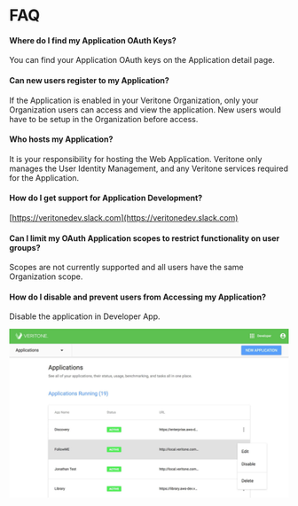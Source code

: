 <!-- markdownlint-disable heading-increment -->

# FAQ

#### Where do I find my Application OAuth Keys?

You can find your Application OAuth keys on the Application detail page.

#### Can new users register to my Application?

If the Application is enabled in your Veritone Organization, only your Organization users can access and view the application. New users would have to be setup in the Organization before access.

#### Who hosts my Application?

It is your responsibility for hosting the Web Application. Veritone only manages the User Identity Management, and any Veritone services required for the Application.

#### How do I get support for Application Development?

[https://veritonedev.slack.com](https://veritonedev.slack.com)

#### Can I limit my OAuth Application scopes to restrict functionality on user groups?

Scopes are not currently supported and all users have the same Organization scope.

#### How do I disable and prevent users from Accessing my Application?

Disable the application in Developer App.

![application options](application-options-dropdown.jpg)
